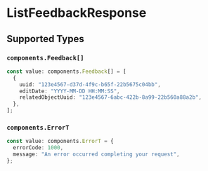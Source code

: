 # ListFeedbackResponse


## Supported Types

### `components.Feedback[]`

```typescript
const value: components.Feedback[] = [
  {
    uuid: "123e4567-d37d-4f9c-b65f-22b5675c04bb",
    editDate: "YYYY-MM-DD HH:MM:SS",
    relatedObjectUuid: "123e4567-6abc-422b-8a99-22b560a88a2b",
  },
];
```

### `components.ErrorT`

```typescript
const value: components.ErrorT = {
  errorCode: 1000,
  message: "An error occurred completing your request",
};
```

